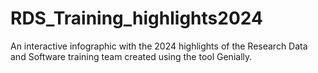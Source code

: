 # RDS_Training_highlights2024
An interactive infographic with the 2024 highlights of the Research Data and Software training team
created using the tool Genially.

